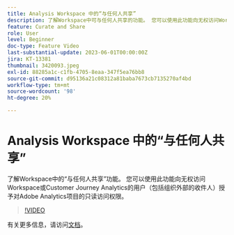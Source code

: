 ```yaml
---
title: Analysis Workspace 中的“与任何人共享”
description: 了解Workspace中可与任何人共享的功能。 您可以使用此功能向无权访问Workspace或CJA的用户（包括组织外部的收件人）授予对Adobe Analytics项目的只读访问权限。
feature: Curate and Share
role: User
level: Beginner
doc-type: Feature Video
last-substantial-update: 2023-06-01T00:00:00Z
jira: KT-13381
thumbnail: 3420093.jpeg
exl-id: 88285a1c-c1fb-4705-8eaa-347f5ea76bb8
source-git-commit: d95136a21c08312a81baba7673cb7135270af4bd
workflow-type: tm+mt
source-wordcount: '98'
ht-degree: 20%

---
```


# Analysis Workspace 中的“与任何人共享”

了解Workspace中的“与任何人共享”功能。 您可以使用此功能向无权访问Workspace或Customer Journey Analytics的用户（包括组织外部的收件人）授予对Adobe Analytics项目的只读访问权限。

>[!VIDEO](https://video.tv.adobe.com/v/3452472/?learn=on&captions=chi_hans)

有关更多信息，请访问[文档](https://experienceleague.adobe.com/docs/analytics/analyze/analysis-workspace/curate-share/share-projects.html?lang=zh-Hans#share-public-link)。
